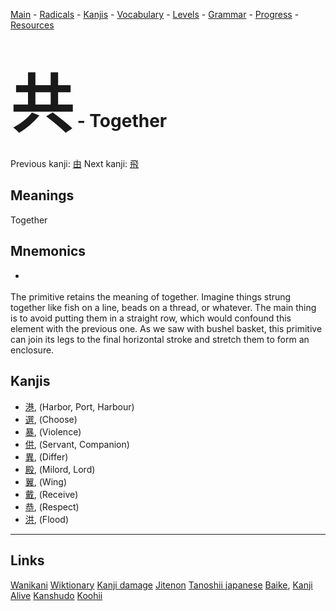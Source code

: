 <style> bigfont {font-size: 100px}</style>


[Main](../README.md) -
[Radicals](../radicals.md) -
[Kanjis](../kanjis.md) -
[Vocabulary](../vocabulary.md) -
[Levels](../levels.md) -
[Grammar](../grammar.md) - 
[Progress](../progress.md) -
[Resources](../resources.md)
# <bigfont> 共</bigfont> - Together 

Previous kanji: [由](由.md) Next kanji: [飛](飛.md) 

## Meanings
 Together
## Mnemonics
 * <div>
<div>
<div>
<div>
<div>The primitive retains the meaning of <span style=font-style: italic;>together. Imagine things <span style=font-style: italic;>strung together like fish on a line, beads on a
thread, or whatever. The main thing is to avoid putting them in a straight row, which would confound this
element with the previous one. As we saw with <span style=font-style: italic;>bushel basket, this primitive can join its legs to the final
horizontal stroke and stretch them to form an enclosure.&nbsp;</div>
</div>
</div>
</div></div>


## Kanjis
 * [港](../kanjis/港.md), (Harbor, Port, Harbour)
* [選](../kanjis/選.md), (Choose)
* [暴](../kanjis/暴.md), (Violence)
* [供](../kanjis/供.md), (Servant, Companion)
* [異](../kanjis/異.md), (Differ)
* [殿](../kanjis/殿.md), (Milord, Lord)
* [翼](../kanjis/翼.md), (Wing)
* [戴](../kanjis/戴.md), (Receive)
* [恭](../kanjis/恭.md), (Respect)
* [洪](../kanjis/洪.md), (Flood)



---


## Links 


[Wanikani](https://www.wanikani.com/kanji/共)
[Wiktionary](https://en.wiktionary.org/wiki/共)
[Kanji damage](http://www.kanjidamage.com/kanji/search?utf8=✓&q=共)
[Jitenon](https://jitenon.com/kanji/共)
[Tanoshii japanese](https://www.tanoshiijapanese.com/dictionary/kanji.cfm?k=共)
[Baike](https://baike.baidu.com/item/共),
[Kanji Alive](https://app.kanjialive.com/共)
[Kanshudo](https://www.kanshudo.com/searchmn?q=共)
[Koohii](https://kanji.koohii.com/study/kanji/共)
